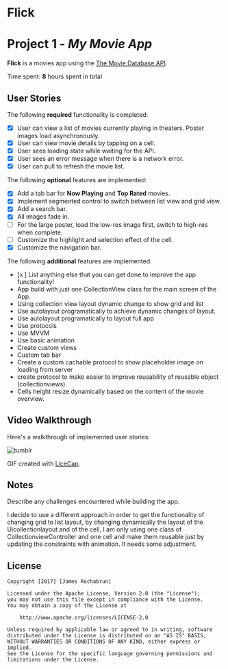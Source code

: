 # Flick

# Project 1 - *My Movie App*

**Flick** is a movies app using the [The Movie Database API](http://docs.themoviedb.apiary.io/#).

Time spent: **8** hours spent in total

## User Stories

The following **required** functionality is completed:

- [x] User can view a list of movies currently playing in theaters. Poster images load asynchronously.
- [x] User can view movie details by tapping on a cell.
- [x] User sees loading state while waiting for the API.
- [x] User sees an error message when there is a network error.
- [x] User can pull to refresh the movie list.

The following **optional** features are implemented:

- [x] Add a tab bar for **Now Playing** and **Top Rated** movies.
- [x] Implement segmented control to switch between list view and grid view.
- [x] Add a search bar.
- [x] All images fade in.
- [ ] For the large poster, load the low-res image first, switch to high-res when complete.
- [ ] Customize the highlight and selection effect of the cell.
- [x] Customize the navigation bar.

The following **additional** features are implemented:

- [x ] List anything else that you can get done to improve the app functionality!
- App build with just one CollectionView class for the main screen of the App.
- Using collection view layout dynamic change to show grid and list
- Use autolayout programatically to achieve dynamic changes of layout.
- Use autolayout programatically to layout full app
- Use protocols
- Use MVVM
- Use basic animation
- Create custom views
- Custom tab bar 
- Create a custom cachable protocol to show placeholder image on loading from server
- create protocol to make easier to improve reusability of reusable object (collectionviews)
- Cells height resize dynamically based on the content of the movie overview.

## Video Walkthrough

Here's a walkthrough of implemented user stories:

![tumblr](https://cloud.githubusercontent.com/assets/5378604/24634167/3234e0a4-1881-11e7-808c-d4b7ad26725f.gif)

GIF created with [LiceCap](http://www.cockos.com/licecap/).

## Notes

Describe any challenges encountered while building the app.

I decide to use a different approach in order to get the functionality of changing grid to list layout, by changing dynamically the layout of the Uicollectionlayout and of the cell, I am only using one class of CollectionviewController and one cell and make them reusable just by updating the constraints with animation. It needs some adjustment.

## License

    Copyright [2017] [James Rochabrun]

    Licensed under the Apache License, Version 2.0 (the "License");
    you may not use this file except in compliance with the License.
    You may obtain a copy of the License at

        http://www.apache.org/licenses/LICENSE-2.0

    Unless required by applicable law or agreed to in writing, software
    distributed under the License is distributed on an "AS IS" BASIS,
    WITHOUT WARRANTIES OR CONDITIONS OF ANY KIND, either express or implied.
    See the License for the specific language governing permissions and
    limitations under the License.
